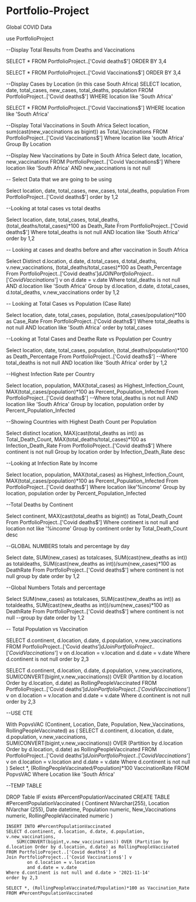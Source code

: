 # Portfolio-Project
Global COVID Data

use PortfolioProject

--Display Total Results from Deaths and Vaccinations

SELECT * 
FROM PortfolioProject..['Covid deaths$']
ORDER BY 3,4

SELECT * 
FROM PortfolioProject..['Covid Vaccinations$']
ORDER BY 3,4

--Display Cases by Location (in this case South Africa)
SELECT location, date, total_cases, new_cases, total_deaths, population
FROM PortfolioProject..['Covid deaths$']
WHERE location like 'South Africa'

SELECT * 
FROM PortfolioProject..['Covid Vaccinations$']
WHERE location like 'South Africa'

--Display Total Vaccinations in South Africa
Select location, sum(cast(new_vaccinations as bigint)) as Total_Vaccinations
FROM PortfolioProject..['Covid Vaccinations$']
Where location like 'south Africa'
Group By Location

--Display New Vaccinations by Date in South Africa
Select date, location, new_vaccinations
FROM PortfolioProject..['Covid Vaccinations$']
Where location like 'South Africa' AND new_vaccinations is not null

-- Select Data that we are going to be using

Select location, date, total_cases, new_cases, total_deaths, population
From PortfolioProject..['Covid deaths$']
order by 1,2

--Looking at total cases vs total deaths

Select location, date, total_cases, total_deaths, (total_deaths/total_cases)*100 as Death_Rate
From PortfolioProject..['Covid deaths$']
Where total_deaths is not null AND location like 'South Africa'
order by 1,2

-- Looking at cases and deaths before and after vaccination in South Africa

Select Distinct d.location, d.date, d.total_cases, d.total_deaths, v.new_vaccinations, (total_deaths/total_cases)*100 as Death_Percentage
From PortfolioProject..['Covid deaths$'] d
JOIN PortfolioProject..['Covid Vaccinations$'] v on d.date = v.date
Where total_deaths is not null AND d.location like 'South Africa'
Group by d.location, d.date, d.total_cases, d.total_deaths, v.new_vaccinations
order by 1,2

-- Looking at Total Cases vs Population (Case Rate)

Select location, date, total_cases, population, (total_cases/population)*100 as Case_Rate
From PortfolioProject..['Covid deaths$']
Where total_deaths is not null AND location like 'South Africa'
order by total_cases

--Looking at Total Cases and Deathe Rate vs Population per Country

Select location, date, total_cases, population, (total_deaths/population)*100 as Death_Percentage
From PortfolioProject..['Covid deaths$']
--Where total_deaths is not null AND location like 'South Africa'
order by 1,2

--Highest Infection Rate per Country

Select location, population, MAX(total_cases) as Highest_Infection_Count, MAX(total_cases/population)*100 as Percent_Population_Infected
From PortfolioProject..['Covid deaths$']
--Where total_deaths is not null AND location like 'South Africa'
Group by location, population
order by Percent_Population_Infected

--Showing Countries with Highest Death Count per Population

Select distinct location, MAX(cast(total_deaths as int)) as Total_Death_Count, MAX(total_deaths/total_cases)*100 as Infection_Death_Rate
From PortfolioProject..['Covid deaths$']
Where continent is not null
Group by location
order by Infection_Death_Rate desc

--Looking at Infection Rate by Income

Select location, population, MAX(total_cases) as Highest_Infection_Count, MAX(total_cases/population)*100 as Percent_Population_Infected
From PortfolioProject..['Covid deaths$']
Where location like'%income'
Group by location, population
order by Percent_Population_Infected

--Total Deaths by Continent

Select continent, MAX(cast(total_deaths as bigint)) as Total_Death_Count
From PortfolioProject..['Covid deaths$']
Where continent is not null and location not like '%income'
Group by continent
order by Total_Death_Count desc

--GLOBAL NUMBERS totals and percentage by day

Select date, SUM(new_cases) as totalcases, SUM(cast(new_deaths as int)) as totaldeaths, SUM(cast(new_deaths as int))/sum(new_cases)*100 as DeathRate
From PortfolioProject..['Covid deaths$']
where continent is not null
group by date
order by 1,2

--Global Numbers Totals and percentage

Select SUM(new_cases) as totalcases, SUM(cast(new_deaths as int)) as totaldeaths, SUM(cast(new_deaths as int))/sum(new_cases)*100 as DeathRate
From PortfolioProject..['Covid deaths$']
where continent is not null
--group by date
order by 1,2

-- Total Population vs Vaccination

SELECT d.continent, d.location, d.date, d.population, v.new_vaccinations
	FROM PortfolioProject..['Covid deaths$'] d
	Join PortfolioProject..['Covid Vaccinations$'] v 
			on d.location = v.location
			and d.date = v.date
Where d.continent is not null
order by 2,3

SELECT d.continent, d.location, d.date, d.population, v.new_vaccinations, 
	SUM(CONVERT(bigint,v.new_vaccinations)) OVER (Partition by d.location Order by d.location, d.date) as RollingPeopleVaccinated
FROM PortfolioProject..['Covid deaths$'] d
Join PortfolioProject..['Covid Vaccinations$'] v 
		on d.location = v.location
		and d.date = v.date
Where d.continent is not null
order by 2,3

--USE CTE

With PopvsVAC (Continent, Location, Date, Population, New_Vaccinations, RollingPeopleVaccinated)
as
(
SELECT d.continent, d.location, d.date, d.population, v.new_vaccinations, 
	SUM(CONVERT(bigint,v.new_vaccinations)) OVER (Partition by d.location Order by d.location, d.date) as RollingPeopleVaccinated
FROM PortfolioProject..['Covid deaths$'] d
Join PortfolioProject..['Covid Vaccinations$'] v 
		on d.location = v.location
		and d.date = v.date
Where d.continent is not null
)
Select *, (RollingPeopleVaccinated/Population)*100 VaccinationRate
FROM PopvsVAC
Where Location like 'South Africa'


--TEMP TABLE

DROP Table IF exists #PercentPopulationVaccinated
CREATE TABLE #PercentPopulationVaccinated
(
Continent NVarchar(255),
Location NVarchar (255),
Date datetime,
Population numeric,
New_Vaccinations numeric,
RollingPeopleVaccinated numeric
)

	INSERT INTO #PercentPopulationVaccinated
	SELECT d.continent, d.location, d.date, d.population, v.new_vaccinations, 
		SUM(CONVERT(bigint,v.new_vaccinations)) OVER (Partition by d.location Order by d.location, d.date) as RollingPeopleVaccinated
	FROM PortfolioProject..['Covid deaths$'] d
	Join PortfolioProject..['Covid Vaccinations$'] v 
			on d.location = v.location
			and d.date = v.date
	Where d.continent is not null and d.date > '2021-11-14' 
	order by 2,3

	SELECT *, (RollingPeopleVaccinated/Population)*100 as Vaccination_Rate
	FROM #PercentPopulationVaccinated
